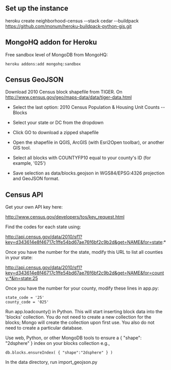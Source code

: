 ## Set up the instance

heroku create neighborhood-census --stack cedar --buildpack https://github.com/monum/heroku-buildpack-python-gis.git

## MongoHQ addon for Heroku

Free sandbox level of MongoDB from MongoHQ:

    heroku addons:add mongohq:sandbox

## Census GeoJSON

Download 2010 Census block shapefile from TIGER. On http://www.census.gov/geo/maps-data/data/tiger-data.html

- Select the last option: 2010 Census Population & Housing Unit Counts -- Blocks

- Select your state or DC from the dropdown

- Click GO to download a zipped shapefile

- Open the shapefile in QGIS, ArcGIS (with Esri2Open toolbar), or another GIS tool.

- Select all blocks with COUNTYFP10 equal to your county's ID (for example, '025')

- Save selection as data/blocks.geojson in WGS84/EPSG:4326 projection and GeoJSON format.

## Census API

Get your own API key here:

http://www.census.gov/developers/tos/key_request.html

Find the codes for each state using:

http://api.census.gov/data/2010/sf1?key=d343614e8f46717c1ffe54bd67ae76f6bf2c9b2d&get=NAME&for=state:*

Once you have the number for the state, modify this URL to list all counties in your state:

http://api.census.gov/data/2010/sf1?key=d343614e8f46717c1ffe54bd67ae76f6bf2c9b2d&get=NAME&for=county:*&in=state:25

Once you have the number for your county, modify these lines in app.py:

    state_code = '25'
    county_code = '025'

Run app.loadcounty() in Python. This will start inserting block data into the 'blocks' collection. 
You do not need to create a new collection for the blocks; Mongo will create the collection upon first use. You also do
not need to create a particular database.

Use web, Python, or other MongoDB tools to ensure a { "shape": "2dsphere" } index on your blocks collection e.g.,
    
    db.blocks.ensureIndex( { "shape":"2dsphere" } )

In the data directory, run import_geojson.py
